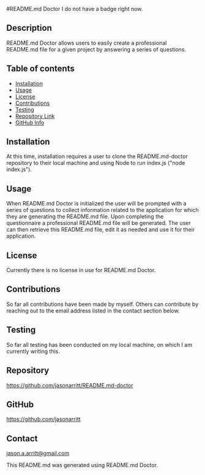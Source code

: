 
  #README.md Doctor
  I do not have a badge right now.
  ## Description 
  README.md Doctor allows users to easily create a professional README.md file for a given project by answering a series of questions.
  ## Table of contents
  - [Installation](#Installation)
  - [Usage](#Usage)
  - [License](#License)
  - [Contributions](#Contributions)
  - [Testing](#Testing)
  - [Repository Link](#Repository)
  - [GitHub Info](#GitHub) 
  ## Installation
  At this time, installation requires a user to clone the README.md-doctor repository to their local machine and using Node to run index.js ("node index.js").
  ## Usage
  When README.md Doctor is initialized the user will be prompted with a series of questions to collect information related to the application for which they are generating the README.md file. Upon completing the questionnaire a professional README.md file will be generated. The user can then retrieve this README.md file, edit it as needed and use it for their application.
  ## License
  Currently there is no license in use for README.md Doctor.
  ## Contributions
  So far all contributions have been made by myself. Others can contribute by reaching out to the email address listed in the contact section below.
  ## Testing
  So far all testing has been conducted on my local machine, on which I am currently writing this.
  ## Repository
  <https://github.com/jasonarritt/README.md-doctor>
  ## GitHub
  <https://github.com/jasonarritt>
  ## Contact
  jason.a.arritt@gmail.com

  This README.md was generated using README.md Doctor.
